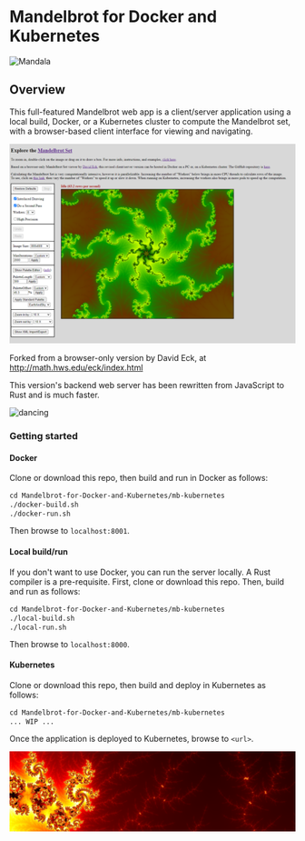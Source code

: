 # Mandelbrot for Docker and Kubernetes

![Mandala](mandala.png)

## Overview
This full-featured Mandelbrot web app is a client/server application using a local build, Docker, or a Kubernetes cluster to compute the Mandelbrot set, 
with a browser-based client interface for viewing and navigating.

![Interface](interface.png)

Forked from a browser-only version by David Eck, at http://math.hws.edu/eck/index.html

This version's backend web server has been rewritten from JavaScript to Rust and is much faster.

![dancing](dancing.png)

### Getting started
#### Docker
Clone or download this repo, then build and run in Docker as follows:
```
cd Mandelbrot-for-Docker-and-Kubernetes/mb-kubernetes
./docker-build.sh
./docker-run.sh
```
Then browse to `localhost:8001`.

#### Local build/run
If you don't want to use Docker, you can run the server locally.  A Rust compiler is a pre-requisite.  First, clone or download this repo. Then, build and run as follows:
```
cd Mandelbrot-for-Docker-and-Kubernetes/mb-kubernetes
./local-build.sh
./local-run.sh
```
Then browse to `localhost:8000`.

#### Kubernetes
Clone or download this repo, then build and deploy in Kubernetes as follows:
```
cd Mandelbrot-for-Docker-and-Kubernetes/mb-kubernetes
... WIP ...
```
Once the application is deployed to Kubernetes, browse to `<url>`.

![flaming](flaming.png)
